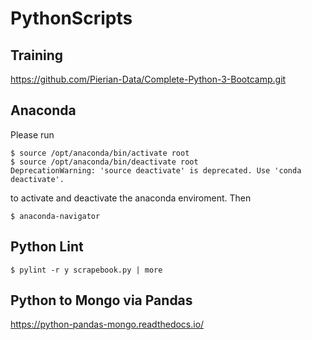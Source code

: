 # PythonScripts

## Training
https://github.com/Pierian-Data/Complete-Python-3-Bootcamp.git

## Anaconda
Please run
```
$ source /opt/anaconda/bin/activate root
$ source /opt/anaconda/bin/deactivate root
DeprecationWarning: 'source deactivate' is deprecated. Use 'conda deactivate'.
```
to activate and deactivate the anaconda enviroment. Then
```
$ anaconda-navigator 
```

## Python Lint
```
$ pylint -r y scrapebook.py | more
```

## Python to Mongo via Pandas
https://python-pandas-mongo.readthedocs.io/
